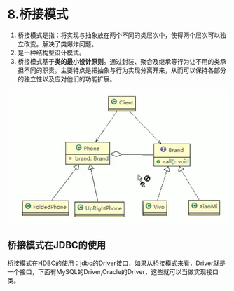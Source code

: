 # 8.桥接模式

1. 桥接模式是指：将实现与抽象放在两个不同的类层次中，使得两个层次可以独立改变。解决了类爆炸问题。
2. 是一种结构型设计模式。
3. 桥接模式基于**类的最小设计原则**。通过封装、聚合及继承等行为让不用的类承担不同的职责。主要特点是把抽象与行为实现分离开来，从而可以保持各部分的独立性以及应对他们的功能扩展。

![1565683327330](assets/1565683327330.png)

## 桥接模式在JDBC的使用

桥接模式在HDBC的使用：jdbc的Driver接口，如果从桥接模式来看，Driver就是一个接口，下面有MySQL的Driver,Oracle的Driver，这些就可以当做实现接口类。